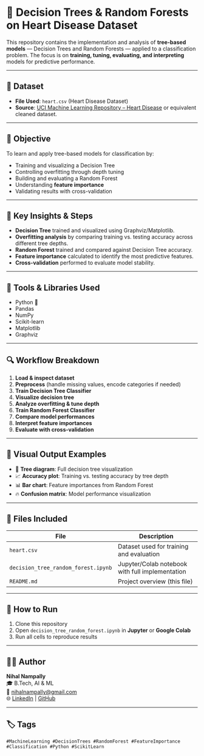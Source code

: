 # 🌳 Decision Trees & Random Forests on Heart Disease Dataset

This repository contains the implementation and analysis of **tree-based models** — Decision Trees and Random Forests — applied to a classification problem. The focus is on **training, tuning, evaluating, and interpreting** models for predictive performance.

---

## 📂 Dataset

- **File Used**: `heart.csv` (Heart Disease Dataset)  
- **Source**: [UCI Machine Learning Repository – Heart Disease](https://archive.ics.uci.edu/ml/datasets/heart+disease) or equivalent cleaned dataset.

---

## 🎯 Objective

To learn and apply tree-based models for classification by:
- Training and visualizing a Decision Tree
- Controlling overfitting through depth tuning
- Building and evaluating a Random Forest
- Understanding **feature importance**
- Validating results with cross-validation

---

## 📌 Key Insights & Steps

- **Decision Tree** trained and visualized using Graphviz/Matplotlib.
- **Overfitting analysis** by comparing training vs. testing accuracy across different tree depths.
- **Random Forest** trained and compared against Decision Tree accuracy.
- **Feature importance** calculated to identify the most predictive features.
- **Cross-validation** performed to evaluate model stability.

---

## 🧰 Tools & Libraries Used

- Python 🐍
- Pandas
- NumPy
- Scikit-learn
- Matplotlib
- Graphviz

---

## 🔍 Workflow Breakdown

1. **Load & inspect dataset**  
2. **Preprocess** (handle missing values, encode categories if needed)  
3. **Train Decision Tree Classifier**  
4. **Visualize decision tree**  
5. **Analyze overfitting & tune depth**  
6. **Train Random Forest Classifier**  
7. **Compare model performances**  
8. **Interpret feature importances**  
9. **Evaluate with cross-validation**

---

## 📸 Visual Output Examples

- 🌳 **Tree diagram**: Full decision tree visualization  
- 📈 **Accuracy plot**: Training vs. testing accuracy by tree depth  
- 📊 **Bar chart**: Feature importances from Random Forest  
- 🔥 **Confusion matrix**: Model performance visualization  

---

## 📁 Files Included

| File                               | Description                                   |
|------------------------------------|-----------------------------------------------|
| `heart.csv`                        | Dataset used for training and evaluation      |
| `decision_tree_random_forest.ipynb`| Jupyter/Colab notebook with full implementation |
| `README.md`                        | Project overview (this file)                  |

---

## 🚀 How to Run

1. Clone this repository  
2. Open `decision_tree_random_forest.ipynb` in **Jupyter** or **Google Colab**  
3. Run all cells to reproduce results  

---

## 🙋‍♂️ Author

**Nihal Nampally**  
🎓 B.Tech, AI & ML  
📧 nihalnampally@gmail.com  
🌐 [LinkedIn](https://www.linkedin.com/in/nihal-nampally/) | [GitHub](https://github.com/NampllayNihal)

---

## 🏷️ Tags

`#MachineLearning #DecisionTrees #RandomForest #FeatureImportance #Classification #Python #ScikitLearn`

